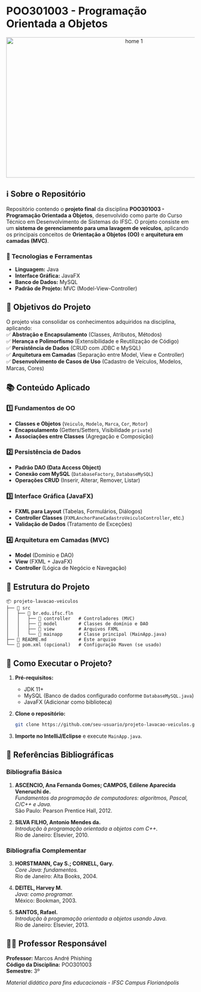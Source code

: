 # **POO301003 - Programação Orientada a Objetos**  

<p align="center">
  <img width="667" height="375" alt="home 1" src="https://github.com/user-attachments/assets/a704b525-756c-4c98-9c03-7155d22b5ac4" />
</p>

## **ℹ️ Sobre o Repositório**  
Repositório contendo o **projeto final** da disciplina **POO301003 - Programação Orientada a Objetos**, desenvolvido como parte do Curso Técnico em Desenvolvimento de Sistemas do IFSC. O projeto consiste em um **sistema de gerenciamento para uma lavagem de veículos**, aplicando os principais conceitos de **Orientação a Objetos (OO)** e **arquitetura em camadas (MVC)**.  

### **🔧 Tecnologias e Ferramentas**  
- **Linguagem:** Java  
- **Interface Gráfica:** JavaFX  
- **Banco de Dados:** MySQL  
- **Padrão de Projeto:** MVC (Model-View-Controller)  

## **🎯 Objetivos do Projeto**  
O projeto visa consolidar os conhecimentos adquiridos na disciplina, aplicando:  
✅ **Abstração e Encapsulamento** (Classes, Atributos, Métodos)  
✅ **Herança e Polimorfismo** (Extensibilidade e Reutilização de Código)  
✅ **Persistência de Dados** (CRUD com JDBC e MySQL)  
✅ **Arquitetura em Camadas** (Separação entre Model, View e Controller)  
✅ **Desenvolvimento de Casos de Uso** (Cadastro de Veículos, Modelos, Marcas, Cores)  

## **📚 Conteúdo Aplicado**  

### **1️⃣ Fundamentos de OO**  
- **Classes e Objetos** (`Veiculo`, `Modelo`, `Marca`, `Cor`, `Motor`)  
- **Encapsulamento** (Getters/Setters, Visibilidade `private`)  
- **Associações entre Classes** (Agregação e Composição)  

### **2️⃣ Persistência de Dados**  
- **Padrão DAO (Data Access Object)**  
- **Conexão com MySQL** (`DatabaseFactory`, `DatabaseMySQL`)  
- **Operações CRUD** (Inserir, Alterar, Remover, Listar)  

### **3️⃣ Interface Gráfica (JavaFX)**  
- **FXML para Layout** (Tabelas, Formulários, Diálogos)  
- **Controller Classes** (`FXMLAnchorPaneCadastroVeiculoController`, etc.)  
- **Validação de Dados** (Tratamento de Exceções)  

### **4️⃣ Arquitetura em Camadas (MVC)**  
- **Model** (Domínio e DAO)  
- **View** (FXML + JavaFX)  
- **Controller** (Lógica de Negócio e Navegação)  

## **📂 Estrutura do Projeto**  

```
📦 projeto-lavacao-veiculos  
├── 📂 src  
│   ├── 📂 br.edu.ifsc.fln  
│   │   ├── 📂 controller   # Controladores (MVC)  
│   │   ├── 📂 model        # Classes de domínio e DAO  
│   │   ├── 📂 view         # Arquivos FXML  
│   │   └── 📂 mainapp      # Classe principal (MainApp.java)  
├── 📜 README.md            # Este arquivo  
└── 📜 pom.xml (opcional)   # Configuração Maven (se usado)  
```

## **🚀 Como Executar o Projeto?**  
1. **Pré-requisitos:**  
   - JDK 11+  
   - MySQL (Banco de dados configurado conforme `DatabaseMySQL.java`)  
   - JavaFX (Adicionar como biblioteca)  

2. **Clone o repositório:**  
   ```bash
   git clone https://github.com/seu-usuario/projeto-lavacao-veiculos.git
   ```

3. **Importe no IntelliJ/Eclipse** e execute `MainApp.java`. 

## **📖 Referências Bibliográficas**  

### **Bibliografia Básica**  
1. **ASCENCIO, Ana Fernanda Gomes; CAMPOS, Edilene Aparecida Veneruchi de.**  
   *Fundamentos da programação de computadores: algoritmos, Pascal, C/C++ e Java.*  
   São Paulo: Pearson Prentice Hall, 2012.  

2. **SILVA FILHO, Antonio Mendes da.**  
   *Introdução à programação orientada a objetos com C++.*  
   Rio de Janeiro: Elsevier, 2010.  

### **Bibliografia Complementar**  
3. **HORSTMANN, Cay S.; CORNELL, Gary.**  
   *Core Java: fundamentos.*  
   Rio de Janeiro: Alta Books, 2004.  

4. **DEITEL, Harvey M.**  
   *Java: como programar.*  
   México: Bookman, 2003.  

5. **SANTOS, Rafael.**  
   *Introdução à programação orientada a objetos usando Java.*  
   Rio de Janeiro: Elsevier, 2013.  

## **👨‍🏫 Professor Responsável**  
**Professor:** Marcos André Phishing  
**Código da Disciplina:** POO301003   
**Semestre:** 3º  

*Material didático para fins educacionais - IFSC Campus Florianópolis*
